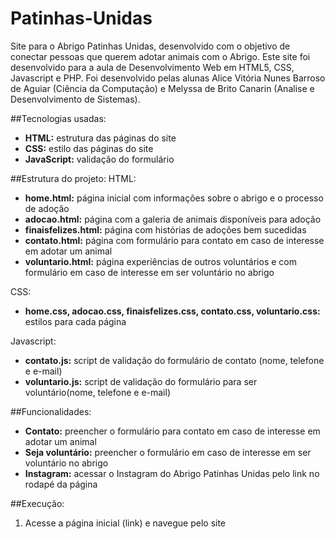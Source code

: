# Patinhas-Unidas

Site para o Abrigo Patinhas Unidas, desenvolvido com o objetivo de conectar pessoas que querem adotar animais com o Abrigo.
Este site foi desenvolvido para a aula de Desenvolvimento Web em HTML5, CSS, Javascript e PHP. Foi desenvolvido pelas alunas Alice Vitória Nunes Barroso de Aguiar (Ciência da Computação) e Melyssa de Brito Canarin (Analise e Desenvolvimento de Sistemas).

##Tecnologias usadas:
- **HTML:** estrutura das páginas do site
- **CSS:** estilo das páginas do site
- **JavaScript:** validação do formulário

##Estrutura do projeto:
HTML:
- **home.html:** página inicial com informações sobre o abrigo e o processo de adoção
- **adocao.html:** página com a galeria de animais disponíveis para adoção
- **finaisfelizes.html:** página com histórias de adoções bem sucedidas
- **contato.html:** página com formulário para contato em caso de interesse em adotar um animal
- **voluntario.html:** página experiências de outros voluntários e com formulário em caso de interesse em ser voluntário no abrigo

CSS:
- **home.css, adocao.css, finaisfelizes.css, contato.css, voluntario.css:** estilos para cada página

Javascript:
- **contato.js:** script de validação do formulário de contato (nome, telefone e e-mail)
- **voluntario.js:** script de validação do formulário para ser voluntário(nome, telefone e e-mail)

##Funcionalidades:
- **Contato:** preencher o formulário para contato em caso de interesse em adotar um animal
- **Seja voluntário:** preencher o formulário em caso de interesse em ser voluntário no abrigo
- **Instagram:** acessar o Instagram do Abrigo Patinhas Unidas pelo link no rodapé da página

##Execução:
1. Acesse a página inicial (link) e navegue pelo site
